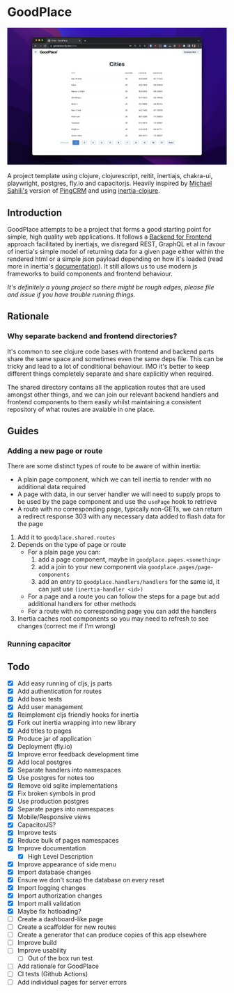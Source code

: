 # GoodPlace

[![Goodplace Screenshot](.repo/goodplace.png)](https://goodplace.labmo.de)

A project template using clojure, clojurescript, reitit, inertiajs, chakra-ui, playwright, postgres, fly.io and capacitorjs. Heavily inspired by [Michael Sahili's](https://github.com/prestancedesign) version of [PingCRM](https://github.com/prestancedesign/pingcrm-clojure) and using [inertia-clojure](https://github.com/prestancedesign/inertia-clojure).

## Introduction

GoodPlace attempts to be a project that forms a good starting point for simple, high quality web applications. It follows a [Backend for Frontend](https://medium.com/mobilepeople/backend-for-frontend-pattern-why-you-need-to-know-it-46f94ce420b0) approach facilitated by inertiajs, we disregard REST, GraphQL et al in favour of inertia's simple model of returning data for a given page either within the rendered html or a simple json payload depending on how it's loaded (read more in inertia's [documentation](https://inertiajs.com/how-it-works)). It still allows us to use modern js frameworks to build components and frontend behaviour.

_It's definitely a young project so there might be rough edges, please file and issue if you have trouble running things._

## Rationale

### Why separate backend and frontend directories?

It's common to see clojure code bases with frontend and backend parts share the same space and sometimes even the same deps file. This can be tricky and lead to a lot of conditional behaviour. IMO it's better to keep different things completely separate and share explicitly when required.

The shared directory contains all the application routes that are used amongst other things, and we can join our relevant backend handlers and frontend components to them easily whilst maintaining a consistent repository of what routes are avaiable in one place.

## Guides

### Adding a new page or route

There are some distinct types of route to be aware of within inertia:
 * A plain page component, which we can tell inertia to render with no additional data required
 * A page with data, in our server handler we will need to supply props to be used by the page component and use the `usePage` hook to retrieve
 * A route with no corresponding page, typically non-GETs, we can return a redirect response 303 with any necessary data added to flash data for the page

1) Add it to `goodplace.shared.routes`
2) Depends on the type of page or route
    * For a plain page you can:
      1) add a page component, maybe in `goodplace.pages.<something>`
      2) add a join to your new component via `goodplace.pages/page-components`
      3) add an entry to `goodplace.handlers/handlers` for the same id, it can just use `(inertia-handler <id>)`
    * For a page and a route you can follow the steps for a page but add
      additional handlers for other methods
    * For a route with no corresponding page you can add the handlers
3) Inertia caches root components so you may need to refresh to see changes (correct me if I'm wrong)

### Running capacitor

## Todo

- [x] Add easy running of cljs, js parts
- [x] Add authentication for routes
- [x] Add basic tests
- [x] Add user management
- [x] Reimplement cljs friendly hooks for inertia
- [x] Fork out inertia wrapping into new library
- [x] Add titles to pages
- [x] Produce jar of application
- [x] Deployment (fly.io)
- [x] Improve error feedback development time
- [x] Add local postgres
- [x] Separate handlers into namespaces
- [x] Use postgres for notes too
- [x] Remove old sqlite implementations
- [x] Fix broken symbols in prod
- [x] Use production postgres
- [x] Separate pages into namespaces
- [x] Mobile/Responsive views
- [x] CapacitorJS?
- [x] Improve tests
- [x] Reduce bulk of pages namespaces
- [x] Improve documentation
  - [x] High Level Description
- [x] Improve appearance of side menu
- [x] Import database changes
- [x] Ensure we don't scrap the database on every reset
- [x] Import logging changes
- [x] Import authorization changes
- [x] Import malli validation
- [x] Maybe fix hotloading?
- [ ] Create a dashboard-like page
- [ ] Create a scaffolder for new routes
- [ ] Create a generator that can produce copies of this app elsewhere
- [ ] Improve build
- [ ] Improve usability
  - [ ] Out of the box run test
- [ ] Add rationale for GoodPlace
- [ ] CI tests (Github Actions)
- [ ] Add individual pages for server errors
